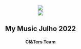
<center>
<img src="MyMusic/src/assets/toReadme/mymusic.png" >
</center>

<center>
<img src="MyMusic/src/assets/toReadme/music-head-phones.gif7">

</center>


<center><h2>My Music Julho 2022</h2>   </center>
<center><h4> CI&Ters Team </h4>   </center>